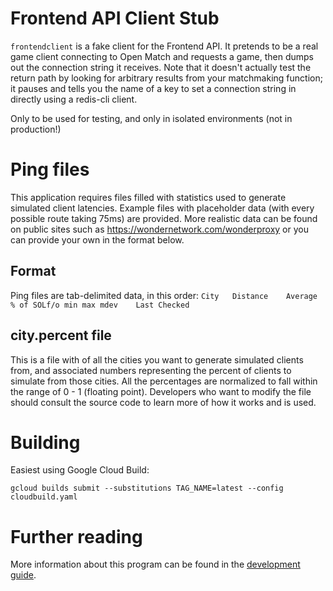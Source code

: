 # Frontend API Client Stub
`frontendclient` is a fake client for the Frontend API. It pretends to be a real game client connecting to Open Match and requests a game, then dumps out the connection string it receives. Note that it doesn't actually test the return path by looking for arbitrary results from your matchmaking function; it pauses and tells you the name of a key to set a connection string in directly using a redis-cli client.

Only to be used for testing, and only in isolated environments (not in production!)

# Ping files
This application requires files filled with statistics used to generate simulated client latencies.  Example files with placeholder data (with every possible route taking 75ms) are provided.  More realistic data can be found on public sites such as https://wondernetwork.com/wonderproxy or you can provide your own in the format below.

## Format
Ping files are tab-delimited data, in this order:
`City	Distance	Average	% of SOLf/o	min	max	mdev	Last Checked`

## city.percent file
This is a file with of all the cities you want to generate simulated clients from, and associated numbers representing the percent of clients to simulate from those cities. All the percentages are normalized to fall within the range of 0 - 1 (floating point). Developers who want to modify the file should consult the source code to learn more of how it works and is used. 

# Building
Easiest using Google Cloud Build:
```
gcloud builds submit --substitutions TAG_NAME=latest --config cloudbuild.yaml
```

# Further reading
More information about this program can be found in the [development guide](../../docs/development.md).

